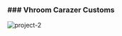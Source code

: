 ### **### **Vhroom Carazer Customs****
![project-2](https://github.com/yashhaithani/Aithani-Portfolio/assets/78597770/062d4afd-c647-47d5-90bb-d241f8e979c2)


